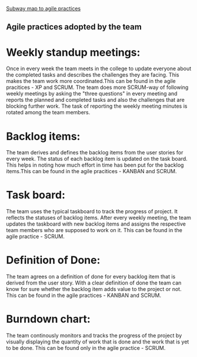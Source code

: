 [Subway map to agile practices](https://www.agilealliance.org/agile101/subway-map-to-agile-practices/)

Agile practices adopted by the team
------------------------------------

# Weekly standup meetings: 
Once in every week the team meets in the college to update everyone about the completed tasks and describes the challenges they are facing. This makes the team work more coordinated.This can be found in the agile pracitices - XP and SCRUM. The team does more SCRUM-way of following weekly meetings by asking the "three questions" in every meeting and reports the planned and completed tasks and also the challenges that are blocking further work. The task of reporting the weekly meeting minutes is rotated among the team members. 

# Backlog items:
The team derives and defines the backlog items from the user stories for every week. The status of each backlog item is updated on the task board. This helps in noting how much effort in time has been put for the backlog items.This can be found in the agile pracitices - KANBAN and SCRUM.

# Task board:
 The team uses the typical taskboard to track the progress of project. It reflects the statuses of backlog items. After every weekly meeting, the team updates the taskboard with new backlog items and assigns the respective team members who are supposed to work on it. This can be found in the agile practice - SCRUM.

# Definition of Done:
 The team agrees on a definition of done for every backlog item that is derived from the user story. With a clear definition of done the team can know for sure whether the backlog item adds value to the project or not. This can be found in the agile practices - KANBAN and SCRUM.

# Burndown chart:
 The team continously monitors and tracks the progress of the project by visually displaying the quantity of work that is done and the work that is yet to be done. This can be found only in the agile practice - SCRUM.
